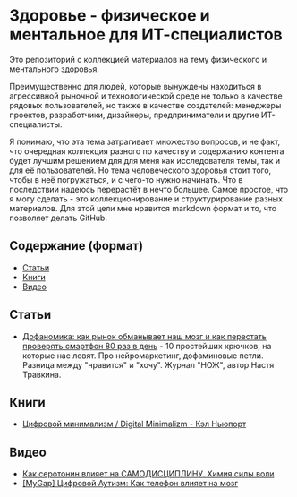 # Здоровье - физическое и ментальное для ИТ-специалистов

Это репозиторий с коллекцией материалов на тему физического и ментального здоровья.

Преимущественно для людей, которые вынуждены находиться в агрессивной рыночной и технологической среде не только в качестве рядовых пользователей, но также в качестве создателей: менеджеры проектов, разработчики, дизайнеры, предприниматели и другие ИТ-специалисты.

Я понимаю, что эта тема затрагивает множество вопросов, и не факт, что очередная коллекция разного по качеству и содержанию контента будет лучшим решением для для меня как исследователя темы, так и для её пользователей. Но тема человеческого здоровья стоит того, чтобы в неё погружаться, и с чего-то нужно начинать. Что в последствии надеюсь перерастёт в нечто большее. Самое простое, что я могу сделать - это коллекционирование и структурирование разных материалов. Для этой цели мне нравится markdown формат и то, что позволяет делать GitHub.

## Содержание (формат)
- [Статьи](#статьи)
- [Книги](#книги)
- [Видео](#видео)


## Статьи
- [Дофаномика: как рынок обманывает наш мозг и как перестать проверять смартфон 80 раз в день](https://knife.media/dopamine-loop/) - 10 простейших крючков, на которые нас ловят. Про нейромаркетинг, дофаминовые петли. Разница между "нравится" и "хочу". Журнал "НОЖ", автор Настя Травкина.

## Книги
- [Цифровой минимализм / Digital Minimalizm - Кэл Ньюпорт](https://www.mann-ivanov-ferber.ru/books/czifrovoj-minimalizm/)

## Видео
- [Как серотонин влияет на САМОДИСЦИПЛИНУ. Химия силы воли](https://youtu.be/51gQnoVEcNg)
- [[MyGap] Цифровой Аутизм: Как телефон влияет на мозг](https://youtu.be/NE2EVZr0bDU)

